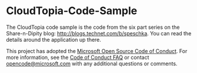 CloudTopia-Code-Sample
======================
The CloudTopia code sample is the code from the six part series on the Share-n-Dipity blog:  http://blogs.technet.com/b/speschka.  You can read the details around the application up there.


This project has adopted the [Microsoft Open Source Code of Conduct](https://opensource.microsoft.com/codeofconduct/). For more information, see the [Code of Conduct FAQ](https://opensource.microsoft.com/codeofconduct/faq/) or contact [opencode@microsoft.com](mailto:opencode@microsoft.com) with any additional questions or comments.

